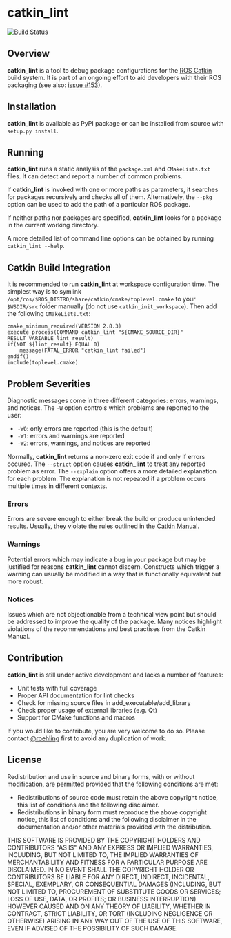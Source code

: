 
catkin\_lint
============

[![Build Status](https://travis-ci.org/fkie/catkin_lint.png?branch=master)](https://travis-ci.org/fkie/catkin_lint)

## Overview

**catkin\_lint** is a tool to debug package configurations for the
[ROS Catkin](https://github.com/ros/catkin) build system. It is part of
an ongoing effort to aid developers with their ROS packaging
(see also: [issue #153](https://github.com/ros/catkin/issues/153)).

## Installation

**catkin\_lint** is available as PyPI package or can be installed from source
with `setup.py install`.

## Running

**catkin\_lint** runs a static analysis of the `package.xml` and
`CMakeLists.txt` files. It can detect and report a number of common
problems.

If **catkin\_lint** is invoked with one or more paths as parameters, it
searches for packages recursively and checks all of them. Alternatively, the
`--pkg` option can be used to add the path of a particular ROS package.

If neither paths nor packages are specified, **catkin\_lint** looks for a
package in the current working directory.

A more detailed list of command line options can be obtained by running
`catkin_lint --help`.

## Catkin Build Integration

It is recommended to run **catkin\_lint** at workspace configuration time.
The simplest way is to symlink `/opt/ros/$ROS_DISTRO/share/catkin/cmake/toplevel.cmake`
to your `$WSDIR/src` folder manually (do not use `catkin_init_workspace`).
Then add the following `CMakeLists.txt`:

    cmake_minimum_required(VERSION 2.8.3)
    execute_process(COMMAND catkin_lint "${CMAKE_SOURCE_DIR}" RESULT_VARIABLE lint_result)
    if(NOT ${lint_result} EQUAL 0)
        message(FATAL_ERROR "catkin_lint failed")
    endif()
    include(toplevel.cmake)

## Problem Severities

Diagnostic messages come in three different categories:
errors, warnings, and notices. The `-W` option controls which problems
are reported to the user:

- `-W0`: only errors are reported (this is the default)
- `-W1`: errors and warnings are reported
- `-W2`: errors, warnings, and notices are reported

Normally, **catkin\_lint** returns a non-zero exit code if and only
if errors occured. The `--strict` option causes **catkin\_lint** to
treat any reported problem as error. The `--explain` option offers
a more detailed explanation for each problem. The explanation is
not repeated if a problem occurs multiple times in different contexts.

### Errors

Errors are severe enough to either break the build or produce unintended
results. Usually, they violate the rules outlined in the
[Catkin Manual](http://docs.ros.org/api/catkin/html/).

### Warnings

Potential errors which may indicate a bug in your package but may be
justified for reasons **catkin\_lint** cannot discern. Constructs which
trigger a warning can usually be modified in a way that is functionally
equivalent but more robust.

### Notices

Issues which are not objectionable from a technical view point but
should  be addressed to improve the quality of the package. Many notices
highlight violations of the recommendations and best practises from the
Catkin Manual.

## Contribution

**catkin\_lint** is still under active development and lacks a number
of features:

* Unit tests with full coverage
* Proper API documentation for lint checks
* Check for missing source files in add_executable/add_library
* Check proper usage of external libraries (e.g. Qt)
* Support for CMake functions and macros

If you would like to contribute, you are very welcome to do so.
Please contact [@roehling](https://github.com/roehling) first 
to avoid any duplication of work.

## License

Redistribution and use in source and binary forms, with or without
modification, are permitted provided that the following conditions
are met:

 * Redistributions of source code must retain the above copyright
   notice, this list of conditions and the following disclaimer.
 * Redistributions in binary form must reproduce the above copyright
   notice, this list of conditions and the following disclaimer in the
   documentation and/or other materials provided with the distribution.

THIS SOFTWARE IS PROVIDED BY THE COPYRIGHT HOLDERS AND CONTRIBUTORS "AS
IS" AND ANY EXPRESS OR IMPLIED WARRANTIES, INCLUDING, BUT NOT LIMITED
TO, THE IMPLIED WARRANTIES OF MERCHANTABILITY AND FITNESS FOR A
PARTICULAR PURPOSE ARE DISCLAIMED. IN NO EVENT SHALL THE COPYRIGHT
HOLDER OR CONTRIBUTORS BE LIABLE FOR ANY DIRECT, INDIRECT, INCIDENTAL,
SPECIAL, EXEMPLARY, OR CONSEQUENTIAL DAMAGES (INCLUDING, BUT NOT LIMITED
TO, PROCUREMENT OF SUBSTITUTE GOODS OR SERVICES; LOSS OF USE, DATA, OR
PROFITS; OR BUSINESS INTERRUPTION) HOWEVER CAUSED AND ON ANY THEORY OF
LIABILITY, WHETHER IN CONTRACT, STRICT LIABILITY, OR TORT (INCLUDING
NEGLIGENCE OR OTHERWISE) ARISING IN ANY WAY OUT OF THE USE OF THIS
SOFTWARE, EVEN IF ADVISED OF THE POSSIBILITY OF SUCH DAMAGE.

